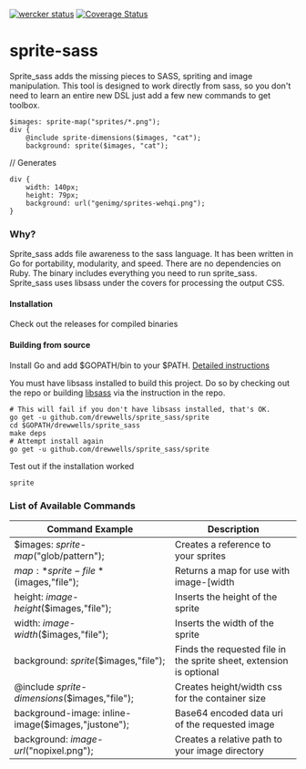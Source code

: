[![wercker status](https://app.wercker.com/status/0e2b532c6e35225334fdeeac0cbb7831/m/master "wercker status")](https://app.wercker.com/project/bykey/0e2b532c6e35225334fdeeac0cbb7831)
[![Coverage Status](https://coveralls.io/repos/drewwells/sprite_sass/badge.png?branch=master)](https://coveralls.io/r/drewwells/sprite_sass?branch=master)

sprite-sass
===========

Sprite_sass adds the missing pieces to SASS, spriting and image manipulation.  This tool is designed to work directly from sass, so you don't need to learn an entire new DSL just add a few new commands to get toolbox.

```
$images: sprite-map("sprites/*.png");
div {
	@include sprite-dimensions($images, "cat");
	background: sprite($images, "cat");
```
// Generates
```
div {
	width: 140px;
	height: 79px;
	background: url("genimg/sprites-wehqi.png");
}
```
### Why?
Sprite_sass adds file awareness to the sass language.  It has been written in Go for portability, modularity, and speed.  There are no dependencies on Ruby.  The binary includes everything you need to run sprite_sass.  Sprite_sass uses libsass under the covers for processing the output CSS.

#### Installation
Check out the releases for compiled binaries

#### Building from source
Install Go and add $GOPATH/bin to your $PATH. [Detailed instructions](https://golang.org/doc/install)

You must have libsass installed to build this project.  Do so by checking
out the repo or building [libsass](https://github.com/sass/libsass) via the  instruction in the repo.

```
# This will fail if you don't have libsass installed, that's OK.
go get -u github.com/drewwells/sprite_sass/sprite
cd $GOPATH/drewwells/sprite_sass
make deps
# Attempt install again
go get -u github.com/drewwells/sprite_sass/sprite
```

Test out if the installation worked
```
sprite
```

### List of Available Commands
|Command Example|Description|
|-------------------------------------------------------------------|-------------------------------------------------|
|$images: *sprite-map*("glob/pattern");|Creates a reference to your sprites|
|$map: *sprite-file*($images,"file");|Returns a map for use with image-[width|height]|
|height: *image-height*($images,"file");|Inserts the height of the sprite|
|width: *image-width*($images,"file");|Inserts the width of the sprite|
|background: *sprite*($images,"file");|Finds the requested file in the sprite sheet, extension is optional|
|@include *sprite-dimensions*($images,"file");|Creates height/width css for the container size|
|background-image: inline-image($images,"justone");|Base64 encoded data uri of the requested image|
|background: *image-url*("nopixel.png");|Creates a relative path to your image directory|
